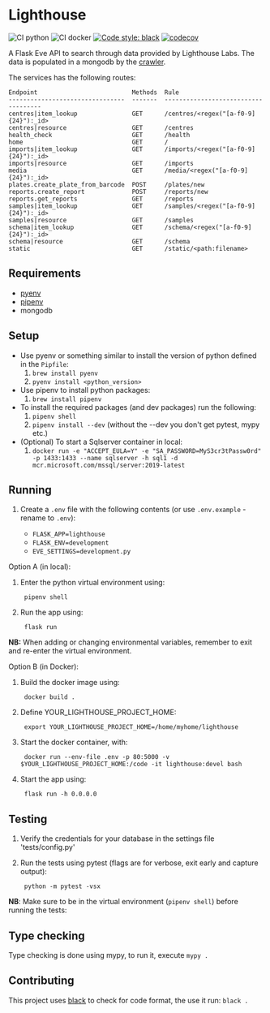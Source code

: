 # Lighthouse

![CI python](https://github.com/sanger/lighthouse/workflows/CI%20python/badge.svg)
![CI docker](https://github.com/sanger/lighthouse/workflows/CI%20docker/badge.svg)
[![Code style: black](https://img.shields.io/badge/code%20style-black-000000.svg)](https://github.com/psf/black)
[![codecov](https://codecov.io/gh/sanger/lighthouse/branch/develop/graph/badge.svg)](https://codecov.io/gh/sanger/lighthouse)

A Flask Eve API to search through data provided by Lighthouse Labs. The data is populated in a
mongodb by the [crawler](https://github.com/sanger/crawler).

The services has the following routes:

    Endpoint                          Methods  Rule
    --------------------------------  -------  ------------------------------------
    centres|item_lookup               GET      /centres/<regex("[a-f0-9]{24}"):_id>
    centres|resource                  GET      /centres
    health_check                      GET      /health
    home                              GET      /
    imports|item_lookup               GET      /imports/<regex("[a-f0-9]{24}"):_id>
    imports|resource                  GET      /imports
    media                             GET      /media/<regex("[a-f0-9]{24}"):_id>
    plates.create_plate_from_barcode  POST     /plates/new
    reports.create_report             POST     /reports/new
    reports.get_reports               GET      /reports
    samples|item_lookup               GET      /samples/<regex("[a-f0-9]{24}"):_id>
    samples|resource                  GET      /samples
    schema|item_lookup                GET      /schema/<regex("[a-f0-9]{24}"):_id>
    schema|resource                   GET      /schema
    static                            GET      /static/<path:filename>

## Requirements

- [pyenv](https://github.com/pyenv/pyenv)
- [pipenv](https://pipenv.pypa.io/en/latest/)
- mongodb

## Setup

- Use pyenv or something similar to install the version of python
  defined in the `Pipfile`:
  1. `brew install pyenv`
  2. `pyenv install <python_version>`
- Use pipenv to install python packages:
  1. `brew install pipenv`
- To install the required packages (and dev packages) run the following:
  1. `pipenv shell`
  2. `pipenv install --dev` (without the --dev you don't get pytest, mypy etc.)
- (Optional) To start a Sqlserver container in local:
  1. `docker run -e "ACCEPT_EULA=Y" -e "SA_PASSWORD=MyS3cr3tPassw0rd" -p 1433:1433 --name sqlserver -h sql1 -d mcr.microsoft.com/mssql/server:2019-latest`

## Running

1. Create a `.env` file with the following contents (or use `.env.example` - rename to `.env`):

    - `FLASK_APP=lighthouse`
    - `FLASK_ENV=development`
    - `EVE_SETTINGS=development.py`

Option A (in local):

1. Enter the python virtual environment using:

        pipenv shell

1. Run the app using:

        flask run

**NB:** When adding or changing environmental variables, remember to exit and re-enter the virtual
environment.

Option B (in Docker):

1. Build the docker image using:

        docker build .

1. Define YOUR_LIGHTHOUSE_PROJECT_HOME:

        export YOUR_LIGHTHOUSE_PROJECT_HOME=/home/myhome/lighthouse
        
1. Start the docker container, with:

        docker run --env-file .env -p 80:5000 -v $YOUR_LIGHTHOUSE_PROJECT_HOME:/code -it lighthouse:devel bash

1. Start the app using:

        flask run -h 0.0.0.0

## Testing

1. Verify the credentials for your database in the settings file 'tests/config.py'
1. Run the tests using pytest (flags are for verbose, exit early and capture output):

        python -m pytest -vsx

**NB**: Make sure to be in the virtual environment (`pipenv shell`) before running the tests:

## Type checking

Type checking is done using mypy, to run it, execute `mypy .`

## Contributing

This project uses [black](https://github.com/psf/black) to check for code format, the use it run:
`black .`
